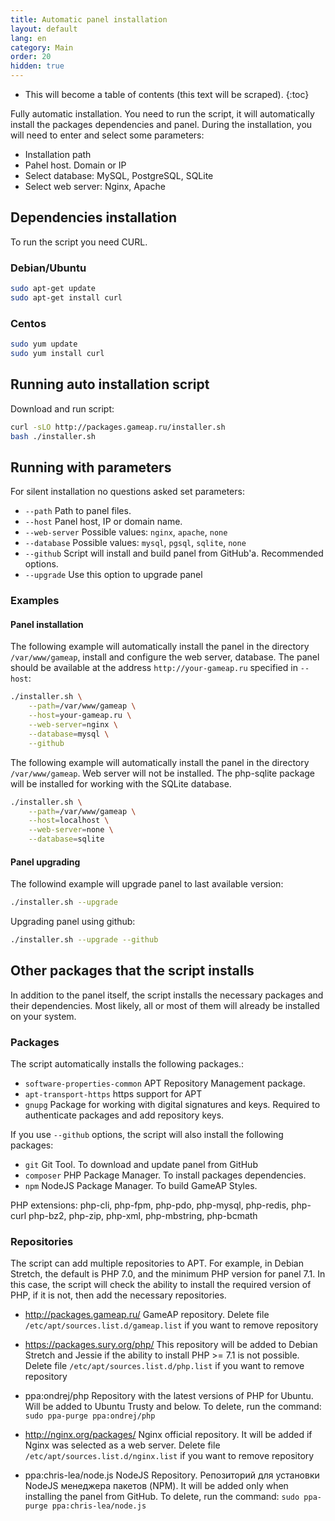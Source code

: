 ```yaml
---
title: Automatic panel installation
layout: default
lang: en
category: Main
order: 20
hidden: true
---
```


* This will become a table of contents (this text will be scraped).
{:toc}

Fully automatic installation. You need to run the script, it will automatically install the packages dependencies and panel. During the installation, you will need to enter and select some parameters:

- Installation path
- Pahel host. Domain or IP
- Select database: MySQL, PostgreSQL, SQLite
- Select web server: Nginx, Apache

## Dependencies installation

To run the script you need CURL.

### Debian/Ubuntu

```bash
sudo apt-get update
sudo apt-get install curl
```

### Centos

```bash
sudo yum update
sudo yum install curl
```

## Running auto installation script

Download and run script:
```bash
curl -sLO http://packages.gameap.ru/installer.sh
bash ./installer.sh
```

## Running with parameters

For silent installation no questions asked set parameters:

- `--path` Path to panel files.
- `--host` Panel host, IP or domain name.
- `--web-server` Possible values: `nginx`, `apache`, `none`
- `--database` Possible values: `mysql`, `pgsql`, `sqlite`, `none`
- `--github` Script will install and build panel from GitHub'а. Recommended options.
- `--upgrade` Use this option to upgrade panel

### Examples

#### Panel installation

The following example will automatically install the panel in the directory `/var/www/gameap`, install and configure the web server, database. The panel should be available at the address `http://your-gameap.ru` specified in `--host`:

```bash
./installer.sh \
    --path=/var/www/gameap \
    --host=your-gameap.ru \
    --web-server=nginx \
    --database=mysql \
    --github
```

The following example will automatically install the panel in the directory `/var/www/gameap`. Web server will not be installed. The php-sqlite package will be installed for working with the SQLite database.

```bash
./installer.sh \
    --path=/var/www/gameap \
    --host=localhost \
    --web-server=none \
    --database=sqlite
```

#### Panel upgrading

The followind example will upgrade panel to last available version:
```bash
./installer.sh --upgrade
```

Upgrading panel using github:
```bash
./installer.sh --upgrade --github
```

## Other packages that the script installs

In addition to the panel itself, the script installs the necessary packages and their dependencies. Most likely, all or most of them will already be installed on your system.

### Packages

The script automatically installs the following packages.:

- `software-properties-common` APT Repository Management package.
- `apt-transport-https` https support for APT
- `gnupg` Package for working with digital signatures and keys. Required to authenticate packages and add repository keys.

If you use `--github` options, the script will also install the following packages:
- `git` Git Tool. To download and update panel from GitHub
- `composer` PHP Package Manager. To install packages dependencies.
- `npm` NodeJS Package Manager. To build GameAP Styles.

PHP extensions: php-cli, php-fpm, php-pdo, php-mysql, php-redis, php-curl 
php-bz2, php-zip, php-xml, php-mbstring, php-bcmath

### Repositories

The script can add multiple repositories to APT. For example, in Debian Stretch, the default is PHP 7.0, and the minimum PHP version for panel 7.1. In this case, the script will check the ability to install the required version of PHP, if it is not, then add the necessary repositories.

- http://packages.gameap.ru/
GameAP repository. Delete file `/etc/apt/sources.list.d/gameap.list` if you want to remove repository 

- https://packages.sury.org/php/
This repository will be added to Debian Stretch and Jessie if the ability to install PHP >= 7.1 is not possible.
Delete file `/etc/apt/sources.list.d/php.list` if you want to remove repository 

- ppa:ondrej/php
Repository with the latest versions of PHP for Ubuntu. Will be added to Ubuntu Trusty and below.
To delete, run the command: `sudo ppa-purge ppa:ondrej/php`

- http://nginx.org/packages/
Nginx official repository. It will be added if Nginx was selected as a web server.
Delete file `/etc/apt/sources.list.d/nginx.list` if you want to remove repository 

- ppa:chris-lea/node.js
NodeJS Repository. 
Репозиторий для установки NodeJS менеджера пакетов (NPM). It will be added only when installing the panel from GitHub.
To delete, run the command: `sudo ppa-purge ppa:chris-lea/node.js`
